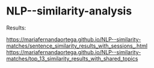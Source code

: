 # NLP--similarity-analysis

Results: 


https://mariafernandaortega.github.io/NLP--similarity-matches/sentence_similarity_results_with_sessions_.html
https://mariafernandaortega.github.io/NLP--similarity-matches/top_13_similarity_results_with_shared_topics
